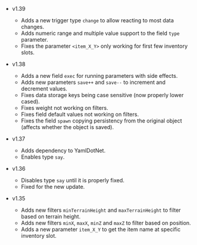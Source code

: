 - v1.39
  - Adds a new trigger type `change` to allow reacting to most data changes.
  - Adds numeric range and multiple value support to the field `type` parameter.
  - Fixes the parameter `<item_X_Y>` only working for first few inventory slots.

- v1.38
  - Adds a new field `exec` for running parameters with side effects.
  - Adds new parameters `save++` and `save--` to increment and decrement values.
  - Fixes data storage keys being case sensitive (now properly lower cased).
  - Fixes weight not working on filters.
  - Fixes field default values not working on filters.
  - Fixes the field `spawn` copying persistency from the original object (affects whether the object is saved).

- v1.37
  - Adds dependency to YamlDotNet.
  - Enables type `say`.

- v1.36
  - Disables type `say` until it is properly fixed.
  - Fixed for the new update.

- v1.35
  - Adds new filters `minTerrainHeight` and `maxTerrainHeight` to filter based on terrain height.
  - Adds new filters `minX`, `maxX`, `minZ` and `maxZ` to filter based on position.
  - Adds a new parameter `item_X_Y` to get the item name at specific inventory slot.
